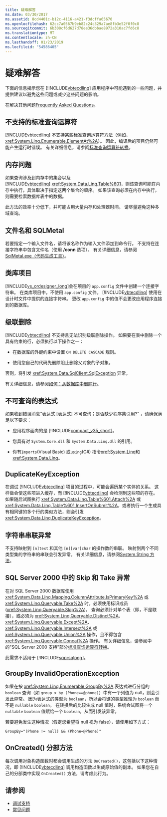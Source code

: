 ```yaml
---
title: 疑难解答
ms.date: 03/30/2017
ms.assetid: 8cd4401c-b12c-4116-a421-f3dcffa65670
ms.openlocfilehash: 62cc7a0567b9eb82c24c329a7ae8fb3e52f0f0c8
ms.sourcegitcommit: 6b308cf6d627d78ee36dbbae8972a310ac7fd6c8
ms.translationtype: MT
ms.contentlocale: zh-CN
ms.lasthandoff: 01/23/2019
ms.locfileid: "54586405"
---
```

# <a name="troubleshooting"></a>疑难解答
下面的信息揭示您在 [!INCLUDE[vbtecdlinq](../../../../../../includes/vbtecdlinq-md.md)] 应用程序中可能遇到的一些问题，并提供建议以避免这些问题或减少这些问题的影响。  
  
 在解决其他问题[Frequently Asked Questions](../../../../../../docs/framework/data/adonet/sql/linq/frequently-asked-questions.md)。  
  
## <a name="unsupported-standard-query-operators"></a>不支持的标准查询运算符  
 [!INCLUDE[vbtecdlinq](../../../../../../includes/vbtecdlinq-md.md)] 不支持某些标准查询运算符方法（例如，<xref:System.Linq.Enumerable.ElementAt%2A>）。 因此，编译后的项目仍然可能产生运行时错误。 有关详细信息，请参阅[标准查询运算符转换](../../../../../../docs/framework/data/adonet/sql/linq/standard-query-operator-translation.md)。  
  
## <a name="memory-issues"></a>内存问题  
 如果查询涉及到内存中的集合以及 [!INCLUDE[vbtecdlinq](../../../../../../includes/vbtecdlinq-md.md)] <xref:System.Data.Linq.Table%601>，则该查询可能在内存中执行，具体取决于指定这两个集合的顺序。 如果该查询必须在内存中执行，则需要检索数据库表中的数据。  
  
 此方法的效率十分低下，并可能占用大量内存和处理器时间。 请尽量避免这种多域查询。  
  
## <a name="file-names-and-sqlmetal"></a>文件名和 SQLMetal  
 若要指定一个输入文件名，请将该名称作为输入文件添加到命令行。 不支持在连接字符串中包含文件名（使用 **/conn** 选项）。 有关详细信息，请参阅 [SqlMetal.exe（代码生成工具）](../../../../../../docs/framework/tools/sqlmetal-exe-code-generation-tool.md)。  
  
## <a name="class-library-projects"></a>类库项目  
 [!INCLUDE[vs_ordesigner_long](../../../../../../includes/vs-ordesigner-long-md.md)]会在项目的 `app.config` 文件中创建一个连接字符串。 在类库项目中，不使用 `app.config` 文件。 [!INCLUDE[vbtecdlinq](../../../../../../includes/vbtecdlinq-md.md)] 使用在设计时文件中提供的连接字符串。 更改 `app.config` 中的值不会更改应用程序连接到的数据库。  
  
## <a name="cascade-delete"></a>级联删除  
 [!INCLUDE[vbtecdlinq](../../../../../../includes/vbtecdlinq-md.md)] 不支持且无法识别级联删除操作。 如果要在表中删除一个具有约束的行，必须执行以下操作之一：  
  
-   在数据库的外键约束中设置 `ON DELETE CASCADE` 规则。  
  
-   使用您自己的代码先删除阻止删除父对象的子对象。  
  
 否则，将引发 <xref:System.Data.SqlClient.SqlException> 异常。  
  
 有关详细信息，请参阅[如何：从数据库中删除行](../../../../../../docs/framework/data/adonet/sql/linq/how-to-delete-rows-from-the-database.md)。  
  
## <a name="expression-not-queryable"></a>不可查询的表达式  
 如果收到错误消息“表达式 [表达式] 不可查询；是否缺少程序集引用?” ，请确保满足以下要求：  
  
-   应用程序面向的是 [!INCLUDE[compact_v35_short](../../../../../../includes/compact-v35-short-md.md)]。  
  
-   您具有对 `System.Core.dll` 和 `System.Data.Linq.dll` 的引用。  
  
-   你有`Imports`(Visual Basic) 或`using`(C#) 指令<xref:System.Linq>和<xref:System.Data.Linq>。  
  
## <a name="duplicatekeyexception"></a>DuplicateKeyException  
 在调试 [!INCLUDE[vbtecdlinq](../../../../../../includes/vbtecdlinq-md.md)] 项目的过程中，可能会遍历某个实体的关系。 这样做会使这些项进入缓存，而 [!INCLUDE[vbtecdlinq](../../../../../../includes/vbtecdlinq-md.md)] 会检测到这些项的存在。 如果随后试图执行 <xref:System.Data.Linq.Table%601.Attach%2A> 或 <xref:System.Data.Linq.Table%601.InsertOnSubmit%2A>，或者执行一个生成具有相同键的多个行的类似方法，则会引发 <xref:System.Data.Linq.DuplicateKeyException>。  
  
## <a name="string-concatenation-exceptions"></a>字符串串联异常  
 不支持映射到 `[n]text` 和其他 `[n][var]char` 的操作数的串联。 映射到两个不同类型集的字符串的串联会引发异常。 有关详细信息，请参阅[System.String 方法](../../../../../../docs/framework/data/adonet/sql/linq/system-string-methods.md)。  
  
## <a name="skip-and-take-exceptions-in-sql-server-2000"></a>SQL Server 2000 中的 Skip 和 Take 异常  
 在对 SQL Server 2000 数据库使用 <xref:System.Data.Linq.Mapping.ColumnAttribute.IsPrimaryKey%2A> 或 <xref:System.Linq.Queryable.Take%2A> 时，必须使用标识成员 (<xref:System.Linq.Queryable.Skip%2A>)。 查询必须针对单个表（即，不是联接），或必须为 <xref:System.Linq.Queryable.Distinct%2A>、<xref:System.Linq.Queryable.Except%2A>、<xref:System.Linq.Queryable.Intersect%2A> 或 <xref:System.Linq.Queryable.Union%2A> 操作，且不得包含 <xref:System.Linq.Queryable.Concat%2A> 操作。 有关详细信息，请参阅中的"SQL Server 2000 支持"部分[标准查询运算符转换](../../../../../../docs/framework/data/adonet/sql/linq/standard-query-operator-translation.md)。  
  
 此需求不适用于 [!INCLUDE[sqprsqlong](../../../../../../includes/sqprsqlong-md.md)]。  
  
## <a name="groupby-invalidoperationexception"></a>GroupBy InvalidOperationException  
 如果在按 <xref:System.Linq.Enumerable.GroupBy%2A> 表达式进行分组的 `boolean` 查询（如 `group x by (Phone==@phone)`）中有一个列值为 null，则会引发此异常。 因为表达式的类型为 `boolean`，所以会将键的类型推理为 `boolean` 而不是 `nullable` `boolean`。 在转换后的比较生成 null 值时，系统会试图将一个 `nullable` `boolean` 值赋给一个 `boolean`，从而引发该异常。  
  
 若要避免发生这种情况（假定您希望将 null 视为 false），请使用如下方式：  
  
 `GroupBy="(Phone != null) && (Phone=@Phone)"`  
  
## <a name="oncreated-partial-method"></a>OnCreated() 分部方法  
 每次调用对象构造函数时都会调用生成的方法 `OnCreated()`，这包括以下这种情况，即 [!INCLUDE[vbtecdlinq](../../../../../../includes/vbtecdlinq-md.md)] 调用构造函数以生成原始值的副本。 如果您在自己的分部类中实现 `OnCreated()` 方法，请考虑此行为。  
  
## <a name="see-also"></a>请参阅
- [调试支持](../../../../../../docs/framework/data/adonet/sql/linq/debugging-support.md)
- [常见问题](../../../../../../docs/framework/data/adonet/sql/linq/frequently-asked-questions.md)
